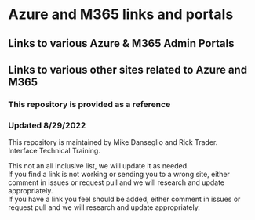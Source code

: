 # Azure and M365 links and portals

## Links to various Azure & M365 Admin Portals<br>
## Links to various other sites related to Azure and M365
 
### This repository is provided as a reference
### Updated 8/29/2022

This repository is maintained by Mike Danseglio and Rick Trader.<br>
Interface Technical Training.<br>

This not an all inclusive list, we will update it as needed. <br>
If you find a link is not working or sending you to a wrong site, either comment in issues or request pull and we will research and update appropriately. <br>
If you have a link you feel should be added, either comment in issues or request pull and we will research and update appropriately.

